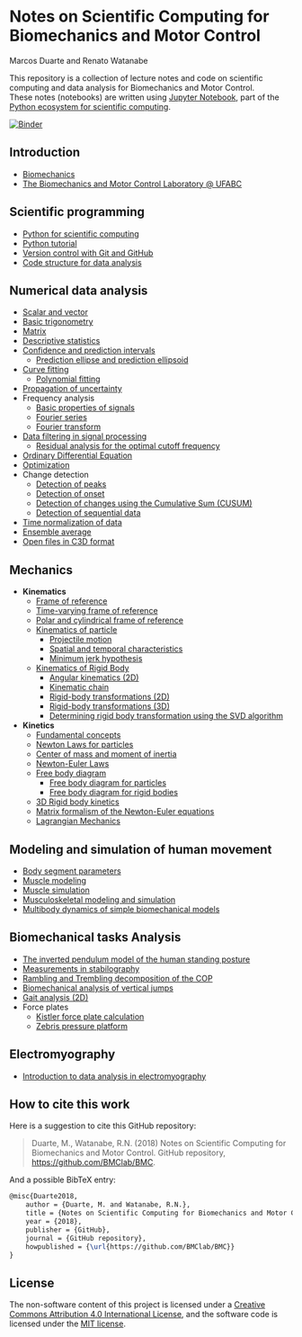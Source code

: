# Notes on Scientific Computing for Biomechanics and Motor Control  

Marcos Duarte and Renato Watanabe

This repository is a collection of lecture notes and code on scientific computing and data analysis for Biomechanics and Motor Control.  
These notes (notebooks) are written using [Jupyter Notebook](http://jupyter.org/), part of the [Python ecosystem for scientific computing]( http://scipy.org/).

[![Binder](https://mybinder.org/badge_logo.svg)](https://mybinder.org/v2/gh/BMClab/BMC/master)

## Introduction

* [Biomechanics](./notebooks/Biomechanics.ipynb)  
* [The Biomechanics and Motor Control Laboratory @ UFABC](./notebooks/BMClab.ipynb)  

## Scientific programming

* [Python for scientific computing](./notebooks/PythonForScientificComputing.ipynb)  
* [Python tutorial](./notebooks/PythonTutorial.ipynb)
* [Version control with Git and GitHub](./notebooks/VersionControlGitGitHub.ipynb)  
* [Code structure for data analysis](./notebooks/CodeStructure.ipynb)  

## Numerical data analysis

* [Scalar and vector](./notebooks/ScalarVector.ipynb)  
* [Basic trigonometry](./notebooks/TrigonometryBasics.ipynb)  
* [Matrix](./notebooks/Matrix.ipynb)  
* [Descriptive statistics](./notebooks/Statistics-Descriptive.ipynb)  
* [Confidence and prediction intervals](./notebooks/ConfidencePredictionIntervals.ipynb)  
  * [Prediction ellipse and prediction ellipsoid](./notebooks/PredictionEllipseEllipsoid.ipynb)  
* [Curve fitting](./notebooks/CurveFitting.ipynb)  
  * [Polynomial fitting](./notebooks/PolynomialFitting.ipynb)  
* [Propagation of uncertainty](./notebooks/Propagation%20of%20uncertainty.ipynb)  
* Frequency analysis  
  * [Basic properties of signals](./notebooks/SignalBasicProperties.ipynb)  
  * [Fourier series](./notebooks/FourierSeries.ipynb)
  * [Fourier transform](./notebooks/FourierTransform.ipynb)
* [Data filtering in signal processing](./notebooks/DataFiltering.ipynb)  
  * [Residual analysis for the optimal cutoff frequency](./notebooks/ResidualAnalysis.ipynb)  
* [Ordinary Differential Equation](./notebooks/OrdinaryDifferentialEquation.ipynb)  
* [Optimization](./notebooks/Optimization.ipynb)  
* Change detection  
  * [Detection of peaks](https://nbviewer.jupyter.org/github/demotu/detecta/blob/master/docs/detect_peaks.ipynb)  
  * [Detection of onset](https://nbviewer.jupyter.org/github/demotu/detecta/blob/master/docs/detect_onset.ipynb)  
  * [Detection of changes using the Cumulative Sum (CUSUM)](https://nbviewer.jupyter.org/github/demotu/detecta/blob/master/docs/detect_cusum.ipynb)  
  * [Detection of sequential data](https://nbviewer.jupyter.org/github/demotu/detecta/blob/master/docs/detect_seq.ipynb)  
* [Time normalization of data](./notebooks/TimeNormalization.ipynb)  
* [Ensemble average](./notebooks/EnsembleAverage.ipynb)  
* [Open files in C3D format](./notebooks/OpenC3Dfile.ipynb)  

## Mechanics

* **Kinematics**  
  * [Frame of reference](./notebooks/ReferenceFrame.ipynb)  
  * [Time-varying frame of reference](./notebooks/Time-varying%20frames.ipynb)
  * [Polar and cylindrical frame of reference](https://nbviewer.jupyter.org/github/BMClab/bmc/blob/master/notebooks/PolarBasis.ipynb)
  * [Kinematics of particle](./notebooks/KinematicsParticle.ipynb)  
    * [Projectile motion](./notebooks/ProjectileMotion.ipynb)  
    * [Spatial and temporal characteristics](./notebooks/SpatialTemporalCharacteristcs.ipynb)  
    * [Minimum jerk hypothesis](./notebooks/MinimumJerkHypothesis.ipynb)  
  * [Kinematics of Rigid Body](https://nbviewer.jupyter.org/github/BMClab/bmc/blob/master/notebooks/KinematicsOfRigidBody.ipynb)  
    * [Angular kinematics (2D)](./notebooks/KinematicsAngular2D.ipynb)  
    * [Kinematic chain](./notebooks/KinematicChain.ipynb)  
    * [Rigid-body transformations (2D)](./notebooks/Transformation2D.ipynb)  
    * [Rigid-body transformations (3D)](./notebooks/Transformation3D.ipynb)  
    * [Determining rigid body transformation using the SVD algorithm](./notebooks/SVDalgorithm.ipynb)  
* **Kinetics**  
  * [Fundamental concepts](./notebooks/KineticsFundamentalConcepts.ipynb)
  * [Newton Laws for particles](https://nbviewer.jupyter.org/github/BMClab/bmc/blob/master/notebooks/newtonLawForParticles.ipynb)  
  * [Center of mass and moment of inertia](https://nbviewer.jupyter.org/github/BMClab/BMC/blob/master/notebooks/CenterOfMassAndMomentOfInertia.ipynb)  
  * [Newton-Euler Laws](https://nbviewer.jupyter.org/github/BMClab/bmc/blob/notebooks/newton_euler_equations.ipynb)
  * [Free body diagram](./notebooks/FreeBodyDiagram.ipynb)
    * [Free body diagram for particles](https://nbviewer.jupyter.org/github/BMClab/bmc/blob/master/notebooks/FBDParticles.ipynb)
    * [Free body diagram for rigid bodies](https://nbviewer.jupyter.org/github/BMClab/bmc/blob/master/notebooks/FreeBodyDiagramForRigidBodies.ipynb)
  * [3D Rigid body kinetics](https://nbviewer.jupyter.org/github/BMClab/bmc/blob/master/notebooks/Kinetics3dRigidBody.ipynb)
  * [Matrix formalism of the Newton-Euler equations](https://nbviewer.jupyter.org/github/BMClab/bmc/blob/master/notebooks/MatrixFormalism.ipynb)  
  * [Lagrangian Mechanics](./notebooks/lagrangian_mechanics.ipynb)  

## Modeling and simulation of human movement

* [Body segment parameters](./notebooks/BodySegmentParameters.ipynb)
* [Muscle modeling](./notebooks/MuscleModeling.ipynb)  
* [Muscle simulation](./notebooks/MuscleSimulation.ipynb)  
* [Musculoskeletal modeling and simulation](./notebooks/MusculoskeletaModelingSimulation.ipynb)  
* [Multibody dynamics of simple biomechanical models](./notebooks/MultibodyDynamics.ipynb)  

## Biomechanical tasks Analysis

* [The inverted pendulum model of the human standing posture](./notebooks/IP_Model.ipynb)
* [Measurements in stabilography](./notebooks/Stabilography.ipynb)  
* [Rambling and Trembling decomposition of the COP](./notebooks/IEP.ipynb)  
* [Biomechanical analysis of vertical jumps](./notebooks/VerticalJump.ipynb)
* [Gait analysis (2D)](./notebooks/GaitAnalysis2D.ipynb)  
* Force plates
  * [Kistler force plate calculation](./notebooks/KistlerForcePlateCalculation.ipynb)  
  * [Zebris pressure platform](./notebooks/ReadZebrisPressurePlatformASCIIfiles.ipynb)  

## Electromyography

* [Introduction to data analysis in electromyography](./notebooks/Electromyography.ipynb)  

## How to cite this work

Here is a suggestion to cite this GitHub repository:

> Duarte, M., Watanabe, R.N. (2018) Notes on Scientific Computing for Biomechanics and Motor Control. GitHub repository, <https://github.com/BMClab/BMC>.

And a possible BibTeX entry:

```tex
@misc{Duarte2018,  
    author = {Duarte, M. and Watanabe, R.N.},
    title = {Notes on Scientific Computing for Biomechanics and Motor Control},  
    year = {2018},  
    publisher = {GitHub},  
    journal = {GitHub repository},  
    howpublished = {\url{https://github.com/BMClab/BMC}}  
}
```

## License

The non-software content of this project is licensed under a [Creative Commons Attribution 4.0 International License](http://creativecommons.org/licenses/by/4.0/), and the software code is licensed under the [MIT license](https://opensource.org/licenses/mit-license.php).
